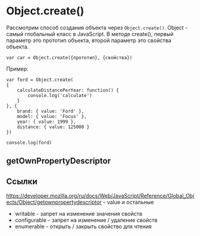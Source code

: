 # Object.create()

Рассмотрим способ создания объекта через `Object.create()`. Object - самый глобальный класс в JavaScript. В методе create(), первый параметр это прототип объекта, второй параметр это свойства объекта.

    var car = Object.create({прототип}, {свойства})

Пример:

    var ford = Object.create(
    {
        calculateDistancePerYear: function() {
            console.log('calculate')
        }
    }, {
        brand: { value: 'Ford' },
        model: { value: 'Focus' },
        year: { value: 1999 },
        distance: { value: 125000 }
    })

    console.log(ford)

## getOwnPropertyDescriptor

## Ссылки
https://developer.mozilla.org/ru/docs/Web/JavaScript/Reference/Global_Objects/Object/getownpropertydescriptor - value и остальные
* writable - запрет на изменение значения свойств
* configurable - запрет на изменение / удаление свойств
* enumerable - открыть / закрыть свойство для чтения
